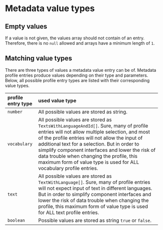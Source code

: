 # Metadata value types

## Empty values

If a value is not given, the values array should not contain of an entry. Therefore, there is no `null` allowed and arrays have a minimum length of `1`.

## Matching value types

There are three types of values a metadata value entry can be of. Metadata profile entries produce values depending on their type and parameters. Below, all possible profile entry types are listed with their corresponding value types.


| profile entry type | used value type                                                                                                                                                                                                                                                                                                                                                                                                     |
|:-------------------|:--------------------------------------------------------------------------------------------------------------------------------------------------------------------------------------------------------------------------------------------------------------------------------------------------------------------------------------------------------------------------------------------------------------------|
| `number`           | All possible values are stored as string.                                                                                                                                                                                                                                                                                                                                                                           |
| `vocabulary`       | All possible values are stored as `TextsWithLanguageAndId[]`. Sure, many of profile entries will not allow multiple selection, and most of the profile entries will not allow the input of additional text for a selection. But in order to simplify component interfaces and lower the risk of data trouble when changing the profile, this maximum form of value type is used for ALL vocabulary profile entries. |
| `text`             | All possible values are stored as `TextWithLanguage[]`. Sure, many of profile entries will not expect input of text in different languages. But in order to simplify component interfaces and lower the risk of data trouble when changing the profile, this maximum form of value type is used for ALL text profile entries.                                                                                       |
| `boolean`          | Possible values are stored as string `true` or `false`.                                                                                                                                                                                                                                                                                                                                                             |
